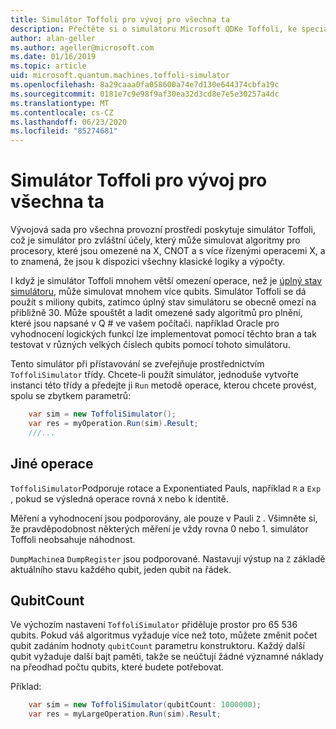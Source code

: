 ```yaml
---
title: Simulátor Toffoli pro vývoj pro všechna ta
description: Přečtěte si o simulátoru Microsoft QDKe Toffoli, ke speciálnímu simulátoru pro každý účel, který je možné použít s miliony qubits.
author: alan-geller
ms.author: ageller@microsoft.com
ms.date: 01/16/2019
ms.topic: article
uid: microsoft.quantum.machines.toffoli-simulator
ms.openlocfilehash: 8a29caaa0fa058600a74e7d130e644374cbfa19c
ms.sourcegitcommit: 0181e7c9e98f9af30ea32d3cd8e7e5e30257a4dc
ms.translationtype: MT
ms.contentlocale: cs-CZ
ms.lasthandoff: 06/23/2020
ms.locfileid: "85274681"
---
```

# <a name="quantum-development-kit-toffoli-simulator"></a>Simulátor Toffoli pro vývoj pro všechna ta

Vývojová sada pro všechna provozní prostředí poskytuje simulátor Toffoli, což je simulátor pro zvláštní účely, který může simulovat algoritmy pro procesory, které jsou omezené na X, CNOT a s více řízenými operacemi X, a to znamená, že jsou k dispozici všechny klasické logiky a výpočty.

I když je simulátor Toffoli mnohem větší omezení operace, než je [úplný stav simulátoru](xref:microsoft.quantum.machines.full-state-simulator), může simulovat mnohem více qubits.
Simulátor Toffoli se dá použít s miliony qubits, zatímco úplný stav simulátoru se obecně omezí na přibližně 30.
Může spouštět a ladit omezené sady algoritmů pro plnění, které jsou napsané v Q # ve vašem počítači. například Oracle pro vyhodnocení logických funkcí lze implementovat pomocí těchto bran a tak testovat v různých velkých číslech qubits pomocí tohoto simulátoru.

Tento simulátor při přístavování se zveřejňuje prostřednictvím `ToffoliSimulator` třídy.
Chcete-li použít simulátor, jednoduše vytvořte instanci této třídy a předejte ji `Run` metodě operace, kterou chcete provést, spolu se zbytkem parametrů:

```csharp
    var sim = new ToffoliSimulator();
    var res = myOperation.Run(sim).Result;
    ///...
```

## <a name="other-operations"></a>Jiné operace

`ToffoliSimulator`Podporuje rotace a Exponentiated Pauls, například `R` a `Exp` , pokud se výsledná operace rovná `X` nebo k identitě.

Měření a vyhodnocení jsou podporovány, ale pouze v Pauli `Z` .
Všimněte si, že pravděpodobnost některých měření je vždy rovna 0 nebo 1. simulátor Toffoli neobsahuje náhodnost.

`DumpMachine`a `DumpRegister` jsou podporované.
Nastavují výstup na `Z` základě aktuálního stavu každého qubit, jeden qubit na řádek.

## <a name="qubitcount"></a>QubitCount

Ve výchozím nastavení `ToffoliSimulator` přiděluje prostor pro 65 536 qubits.
Pokud váš algoritmus vyžaduje více než toto, můžete změnit počet qubit zadáním hodnoty `qubitCount` parametru konstruktoru.
Každý další qubit vyžaduje další bajt paměti, takže se neúčtují žádné významné náklady na přeodhad počtu qubits, které budete potřebovat.

Příklad:

```csharp
    var sim = new ToffoliSimulator(qubitCount: 1000000);
    var res = myLargeOperation.Run(sim).Result;
```
